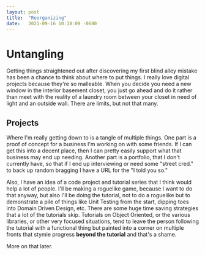 ```yaml
---
layout: post
title:  "Reorganizing"
date:   2021-09-16 10:18:09 -0600
---
```


# Untangling
Getting things straightened out after discovering my first blind alley mistake has been a chance to think about where to put things. I really love digital projects because they're so malleable. When you decide you need a new window in the interior basement closet, you just go ahead and do it rather than meet with the reality of a laundry room between your closet in need of light and an outside wall. There are limits, but not that many.

## Projects
Where I'm really getting down to is a tangle of multiple things. One part is a proof of concept for a business I'm working on with some friends. If I can get this into a decent place, then I can pretty easily support what that business may end up needing. Another part is a portfolio, that I don't currently have, so that if I end up interviewing or need some "street cred." to back up random bragging I have a URL for the "I told you so."  

Also, I have an idea of a code project and tutorial series that I think would help a lot of people. I'll be making a roguelike game, because I want to do that anyway, but also I'll be doing the tutorial, not to do a roguelike but to demonstrate a pile of things like Unit Testing from the start, dipping toes into Domain Driven Design, etc. There are some huge time saving strategies that a lot of the tutorials skip. Tutorials on Object Oriented, or the various libraries, or other very focused situations, tend to leave the person following the tutorial with a functional thing but painted into a corner on multiple fronts that stymie progress __beyond the tutorial__ and that's a shame.

More on that later.


